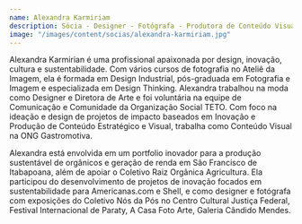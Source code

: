 ```yaml
---
name: Alexandra Karmiriam
description: Sócia - Designer - Fotógrafa - Produtora de Conteúdo Visual
image: "/images/content/socias/alexandra-karmiriam.jpg"
---
```


Alexandra Karmirian é uma profissional apaixonada por design, inovação, cultura e sustentabilidade. Com vários cursos de fotografia no Ateliê da Imagem, ela é formada em Design Industrial, pós-graduada em Fotografia e Imagem e especializada em Design Thinking. Alexandra trabalhou na moda como Designer e Diretora de Arte e foi voluntária na equipe de Comunicação e Comunidade da Organização Social TETO. Com foco na ideação e design de projetos de impacto baseados em Inovação e Produção de Conteúdo Estratégico e Visual, trabalha como Conteúdo Visual na ONG Gastromotiva.

Alexandra está envolvida em um portfolio inovador para a produção sustentável de orgânicos e geração de renda em São Francisco de Itabapoana, além de apoiar o Coletivo Raiz Orgânica Agricultura. Ela participou do desenvolvimento de projetos de inovação focados em sustentabilidade para Americanas.com e Shell, e como designer e fotógrafa com exposições do Coletivo Nós da Pós no Centro Cultural Justiça Federal, Festival Internacional de Paraty, A Casa Foto Arte, Galeria Cândido Mendes.
